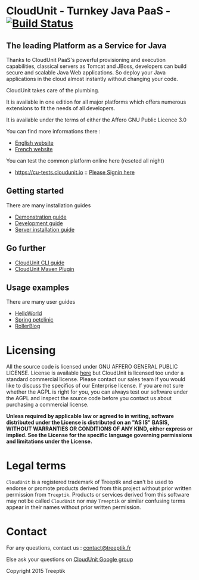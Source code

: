 # CloudUnit - Turnkey Java PaaS - [![Build Status](https://travis-ci.org/Treeptik/CloudUnit.svg?branch=master)](https://travis-ci.org/Treeptik/CloudUnit)

## The leading Platform as a Service for Java

Thanks to CloudUnit PaaS's powerful provisioning and execution capabilities, classical servers as Tomcat and JBoss, developers can build secure and scalable Java Web applications. So deploy your Java applications in the cloud almost instantly without changing your code.

CloudUnit takes care of the plumbing.

It is available in one edition for all major platforms which offers numerous extensions to fit the needs of all developers.

It is available under the terms of either the Affero GNU Public Licence 3.0

You can find more informations there :
* [English website](http://www.cloudunit.fr/en)
* [French website](http://www.cloudunit.fr)

You can test the common platform online here (reseted all night)
* https://cu-tests.cloudunit.io :: [Please Signin here](http://cloudunit.fr/en/index.html)

## Getting started

There are many installation guides
* [Demonstration guide](https://github.com/Treeptik/CloudUnit/blob/master/documentation/DEMO-GUIDE.md)
* [Development guide](https://github.com/Treeptik/cloudunit/blob/master/documentation/DEV-GUIDE.md)
* [Server installation guide](https://github.com/Treeptik/cloudunit/blob/master/documentation/SERVER-GUIDE.md)

## Go further

* [CloudUnit CLI guide](https://github.com/Treeptik/CloudUnit-CLI/blob/master/README.md)
* [CloudUnit Maven Plugin](https://github.com/Treeptik/cloudunit-maven-plugin/blob/master/README.md)

## Usage examples

There are many user guides
* [HelloWorld](https://github.com/Treeptik/cloudunit/blob/master/products/documentation/HELLOWORLD.md)
* [Spring petclinic](https://github.com/Treeptik/cloudunit/blob/master/products/documentation/SPRINGPETCLINIC.md)
* [RollerBlog](https://github.com/Treeptik/cloudunit/blob/master/products/documentation/ROLLERBLOG.md)

# Licensing

All the source code is licensed under GNU AFFERO GENERAL PUBLIC LICENSE. License is available [here](/LICENSE)
but CloudUnit is licensed too under a standard commercial license.
Please contact our sales team if you would like to discuss the specifics of our Enterprise license.
If you are not sure whether the AGPL is right for you,
you can always test our software under the AGPL and inspect the source code before you contact us
about purchasing a commercial license.

**Unless required by applicable law or agreed to in writing, software
distributed under the License is distributed on an "AS IS" BASIS,
WITHOUT WARRANTIES OR CONDITIONS OF ANY KIND, either express or implied.
See the License for the specific language governing permissions and
limitations under the License.**
  
# Legal terms

`CloudUnit` is a registered trademark of Treeptik and can't be used to endorse
or promote products derived from this project without prior written permission from `Treeptik`.
Products or services derived from this software may not be called `CloudUnit` nor may `Treeptik` 
or similar confusing terms appear in their names without prior written permission.

# Contact

For any questions, contact us : contact@treeptik.fr

Else ask your questions on [CloudUnit Google group](https://groups.google.com/forum/#!forum/cloudunit)

Copyright 2015 Treeptik

